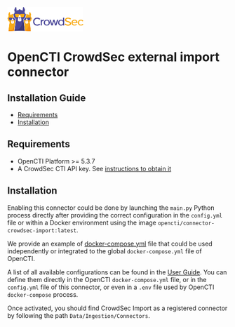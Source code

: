 ![CrowdSec Logo](images/logo_crowdsec.png)

# OpenCTI CrowdSec external import connector

## Installation Guide

<!-- START doctoc generated TOC please keep comment here to allow auto update -->
<!-- DON'T EDIT THIS SECTION, INSTEAD RE-RUN doctoc TO UPDATE -->

- [Requirements](#requirements)
- [Installation](#installation)

<!-- END doctoc generated TOC please keep comment here to allow auto update -->


## Requirements

- OpenCTI Platform >= 5.3.7
- A CrowdSec CTI API key. See [instructions to obtain it](https://docs.crowdsec.net/docs/next/cti_api/getting_started/#getting-an-api-key)


## Installation

Enabling this connector could be done by launching the `main.py` Python process directly after providing the correct configuration in the `config.yml` file or within a Docker environment using the image `opencti/connector-crowdsec-import:latest`. 

We provide an example of [docker-compose.yml](https://github.com/crowdsecurity/cs-opencti-external-import-connector/blob/main/docker-compose.yml) file that could be used independently or integrated to the global `docker-compose.yml` file of OpenCTI.

A list of all available configurations can be found in the [User Guide](USER_GUIDE.md). You can define them directly in the OpenCTI `docker-compose.yml` file, or in the `config.yml` file  of this connector, or even in a `.env` file used by OpenCTI `docker-compose` process.



Once activated, you should find CrowdSec Import as a registered connector by following the path `Data/Ingestion/Connectors`.
